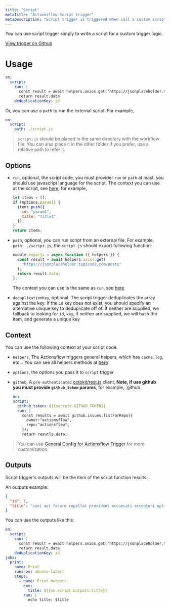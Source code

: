 ```yaml
---
title: "Script"
metaTitle: "Actionsflow Script trigger"
metaDescription: "Script trigger is triggered when call a custom script function returns."
---
```


You can use script trigger simply to write a script for a custom trigger logic.

[View trigger on Github](https://github.com/actionsflow/actionsflow/blob/master/packages/actionsflow/src/triggers/script.ts)

# Usage

```yaml
on:
  script:
    run: |
      const result = await helpers.axios.get("https://jsonplaceholder.typicode.com/posts")
      return result.data
    deduplicationKey: id
```

Or, you can use a `path` to run the external script. For example,

```yaml
on:
  script:
    path: ./script.js
```

> `script.js` should be placed in the same directory with the workflow file. You can also place it in the other folder if you prefer, use a relative path to refer it.

## Options

- `run`, optional, the script code, you must provider `run` or `path` at least. you should use javascript language for the script. The context you can use at the script, see [here](#context), for example,

  ```javascript
  let items = [];
  if (options.param1) {
    items.push({
      id: "param1",
      title: "title1",
    });
  }
  return items;
  ```

- `path`, optional, you can run script from an external file. For example, `path: ./script.js`, the `script.js` should export following function:

  ```javascript
  module.exports = async function ({ helpers }) {
    const result = await helpers.axios.get(
      "https://jsonplaceholder.typicode.com/posts"
    );
    return result.data;
  };
  ```

  The context you can use is the same as `run`, see [here](#context)

- `deduplicationKey`, optional. The script trigger deduplicates the array against the key. If the `id` key does not exist, you should specify an alternative unique key to deduplicate off of. If neither are supplied, we fallback to looking for `id`, `key`, if neither are supplied, we will hash the item, and generate a unique key

## Context

You can use the following context at your script code:

- `helpers`, The Actionsflow triggers general helpers, which has `cache`, `log`, etc... You can see all helpers methods at [here](/docs/reference/trigger-helpers.md)

- `options`, the options you pass it to `script` trigger

- `github`, A `pre-authenticated` [octokit/rest.js](https://github.com/octokit/rest.js) client, **Note, if use github you must provide `github_token` params**, for example, `github

  ```yaml
  on:
  script:
    github_token: ${{secrets.GITHUB_TOKEN}}
    run: |
      const results = await github.issues.listForRepo({
        owner:"actionsflow",
        repo:"actionsflow",
      });
      return resutls.data;
  ```

> You can use [General Config for Actionsflow Trigger](/docs/workflow.md#ontrigger_nameconfig) for more customization.

## Outputs

Script trigger's outputs will be the item of the script function results.

An outputs example:

```json
{
  "id": 1,
  "title": "sunt aut facere repellat provident occaecati excepturi optio reprehenderit"
}
```

You can use the outputs like this:

```yaml
on:
  script:
    run: |
      const result = await helpers.axios.get("https://jsonplaceholder.typicode.com/posts")
      return result.data
    deduplicationKey: id
jobs:
  print:
    name: Print
    runs-on: ubuntu-latest
    steps:
      - name: Print Outputs
        env:
          title: ${{on.script.outputs.title}}
        run: |
          echo title: $title
```
